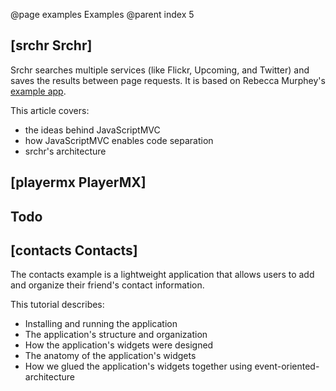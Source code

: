 @page examples Examples
@parent index 5

## [srchr Srchr]

Srchr searches multiple services (like Flickr, Upcoming, and Twitter) and saves the results between page requests. It is based on Rebecca Murphey's 
[example app](http://blog.rebeccamurphey.com/2010/03/15/srchr-crowdsourcing-javascript-wisdom).  

This article covers:

- the ideas behind JavaScriptMVC
- how JavaScriptMVC enables code separation
- srchr's architecture

## [playermx PlayerMX]

## Todo

## [contacts Contacts]

The contacts example is a lightweight application that allows users to add and organize their friend's contact information.

This tutorial describes:

* Installing and running the application
* The application's structure and organization
* How the application's widgets were designed
* The anatomy of the application's widgets
* How we glued the application's widgets together using event-oriented-architecture


